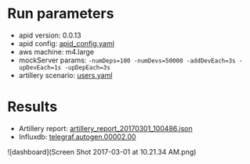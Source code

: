 # Run parameters

* apid version: 0.0.13
* apid config: [apid_config.yaml](apid_config.yaml) 
* aws machine: m4.large
* mockServer params: `-numDeps=100 -numDevs=50000 -addDevEach=3s -upDevEach=1s -upDepEach=3s`
* artillery scenario: [users.yaml](users.yaml)

# Results

* Artillery report: [artillery_report_20170301_100486.json](artillery_report_20170301_100486.json)
* Influxdb: [telegraf.autogen.00002.00](telegraf.autogen.00002.00)

![dashboard](Screen Shot 2017-03-01 at 10.21.34 AM.png)
